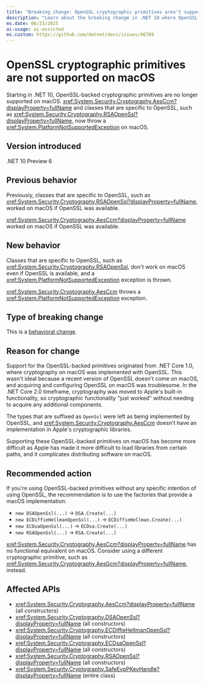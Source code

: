 ```yaml
---
title: "Breaking change: OpenSSL cryptographic primitives aren't supported on macOS"
description: "Learn about the breaking change in .NET 10 where OpenSSL cryptographic primitives are no longer supported on macOS."
ms.date: 06/23/2025
ai-usage: ai-assisted
ms.custom: https://github.com/dotnet/docs/issues/46789
---
```

# OpenSSL cryptographic primitives are not supported on macOS

Starting in .NET 10, OpenSSL-backed cryptographic primitives are no longer supported on macOS. <xref:System.Security.Cryptography.AesCcm?displayProperty=fullName> and classes that are specific to OpenSSL, such as <xref:System.Security.Cryptography.RSAOpenSsl?displayProperty=fullName>, now throw a <xref:System.PlatformNotSupportedException> on macOS.

## Version introduced

.NET 10 Preview 6

## Previous behavior

Previously, classes that are specific to OpenSSL, such as <xref:System.Security.Cryptography.RSAOpenSsl?displayProperty=fullName>, worked on macOS if OpenSSL was available.

<xref:System.Security.Cryptography.AesCcm?displayProperty=fullName> worked on macOS if OpenSSL was available.

## New behavior

Classes that are specific to OpenSSL, such as <xref:System.Security.Cryptography.RSAOpenSsl>, don't work on macOS even if OpenSSL is available, and a <xref:System.PlatformNotSupportedException> exception is thrown.

<xref:System.Security.Cryptography.AesCcm> throws a <xref:System.PlatformNotSupportedException> exception.

## Type of breaking change

This is a [behavioral change](../../categories.md#behavioral-change).

## Reason for change

Support for the OpenSSL-backed primitives originated from .NET Core 1.0, where cryptography on macOS was implemented with OpenSSL. This wasn't ideal because a recent version of OpenSSL doesn't come on macOS, and acquiring and configuring OpenSSL on macOS was troublesome. In the .NET Core 2.0 timeframe, cryptography was moved to Apple's built-in functionality, so cryptographic functionality "just worked" without needing to acquire any additional components.

The types that are suffixed as `OpenSsl` were left as being implemented by OpenSSL, and <xref:System.Security.Cryptography.AesCcm> doesn't have an implementation in Apple's cryptographic libraries.

Supporting these OpenSSL-backed primitives on macOS has become more difficult as Apple has made it more difficult to load libraries from certain paths, and it complicates distributing software on macOS.

## Recommended action

If you're using OpenSSL-backed primitives without any specific intention of using OpenSSL, the recommendation is to use the factories that provide a macOS implementation:

* `new DSAOpenSsl(...)` -> `DSA.Create(...)`
* `new ECDiffieHellmanOpenSsl(...)` -> `ECDiffieHellman.Create(...)`
* `new ECDsaOpenSsl(...)` -> `ECDsa.Create(...)`
* `new RSAOpenSsl(...)` -> `RSA.Create(...)`

<xref:System.Security.Cryptography.AesCcm?displayProperty=fullName> has no functional equivalent on macOS. Consider using a different cryptographic primitive, such as <xref:System.Security.Cryptography.AesGcm?displayProperty=fullName>, instead.

## Affected APIs

* <xref:System.Security.Cryptography.AesCcm?displayProperty=fullName> (all constructors)
* <xref:System.Security.Cryptography.DSAOpenSsl?displayProperty=fullName> (all constructors)
* <xref:System.Security.Cryptography.ECDiffieHellmanOpenSsl?displayProperty=fullName> (all constructors)
* <xref:System.Security.Cryptography.ECDsaOpenSsl?displayProperty=fullName> (all constructors)
* <xref:System.Security.Cryptography.RSAOpenSsl?displayProperty=fullName> (all constructors)
* <xref:System.Security.Cryptography.SafeEvpPKeyHandle?displayProperty=fullName> (entire class)

